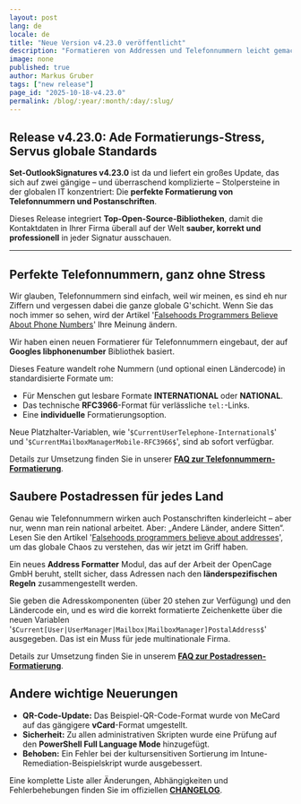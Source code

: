 ```yaml
---
layout: post
lang: de
locale: de
title: "Neue Version v4.23.0 veröffentlicht"
description: "Formatieren von Addressen und Telefonnummern leicht gemacht"
image: none
published: true
author: Markus Gruber
tags: ["new release"]
page_id: "2025-10-18-v4.23.0"
permalink: /blog/:year/:month/:day/:slug/
---
```

## Release v4.23.0: Ade Formatierungs-Stress, Servus globale Standards

**Set-OutlookSignatures v4.23.0** ist da und liefert ein großes Update, das sich auf zwei gängige – und überraschend komplizierte – Stolpersteine in der globalen IT konzentriert: Die **perfekte Formatierung von Telefonnummern und Postanschriften**.

Dieses Release integriert **Top-Open-Source-Bibliotheken**, damit die Kontaktdaten in Ihrer Firma überall auf der Welt **sauber, korrekt und professionell** in jeder Signatur ausschauen.

---

## Perfekte Telefonnummern, ganz ohne Stress

Wir glauben, Telefonnummern sind einfach, weil wir meinen, es sind eh nur Ziffern und vergessen dabei die ganze globale G'schicht. Wenn Sie das noch immer so sehen, wird der Artikel '[Falsehoods Programmers Believe About Phone Numbers](https://set-outlooksignatures.com/faq/#4412-format-phone-numbers)' Ihre Meinung ändern.

Wir haben einen neuen Formatierer für Telefonnummern eingebaut, der auf **Googles libphonenumber** Bibliothek basiert.

Dieses Feature wandelt rohe Nummern (und optional einen Ländercode) in standardisierte Formate um:
- Für Menschen gut lesbare Formate **INTERNATIONAL** oder **NATIONAL**.
- Das technische **RFC3966**-Format für verlässliche `tel:`-Links.
- Eine **individuelle** Formatierungsoption.

Neue Platzhalter-Variablen, wie '`$CurrentUserTelephone-International$`' und '`$CurrentMailboxManagerMobile-RFC3966$`', sind ab sofort verfügbar.

Details zur Umsetzung finden Sie in unserer **[FAQ zur Telefonnummern-Formatierung](https://set-outlooksignatures.com/faq/#4412-format-phone-numbers)**.


## Saubere Postadressen für jedes Land

Genau wie Telefonnummern wirken auch Postanschriften kinderleicht – aber nur, wenn man rein national arbeitet. Aber: „Andere Länder, andere Sitten“. Lesen Sie den Artikel '[Falsehoods programmers believe about addresses](https://set-outlooksignatures.com/faq/#4413-format-postal-addresses)', um das globale Chaos zu verstehen, das wir jetzt im Griff haben.

Ein neues **Address Formatter** Modul, das auf der Arbeit der OpenCage GmbH beruht, stellt sicher, dass Adressen nach den **länderspezifischen Regeln** zusammengestellt werden.

Sie geben die Adresskomponenten (über 20 stehen zur Verfügung) und den Ländercode ein, und es wird die korrekt formatierte Zeichenkette über die neuen Variablen '`$Current[User|UserManager|Mailbox|MailboxManager]PostalAddress$`' ausgegeben. Das ist ein Muss für jede multinationale Firma.

Details zur Umsetzung finden Sie in unserem **[FAQ zur Postadressen-Formatierung](https://set-outlooksignatures.com/faq/#4413-format-postal-addresses)**.

## Andere wichtige Neuerungen

* **QR-Code-Update:** Das Beispiel-QR-Code-Format wurde von MeCard auf das gängigere **vCard**-Format umgestellt.
* **Sicherheit:** Zu allen administrativen Skripten wurde eine Prüfung auf den **PowerShell Full Language Mode** hinzugefügt.
* **Behoben:** Ein Fehler bei der kultursensitiven Sortierung im Intune-Remediation-Beispielskript wurde ausgebessert.

Eine komplette Liste aller Änderungen, Abhängigkeiten und Fehlerbehebungen finden Sie im offiziellen **[CHANGELOG](https://github.com/Set-OutlookSignatures/Set-OutlookSignatures/blob/main/docs/CHANGELOG.md)**.
